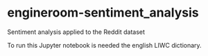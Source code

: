 # engineroom-sentiment_analysis
Sentiment analysis applied to the Reddit dataset

To run this Jupyter notebook is needed the english LIWC dictionary. 
